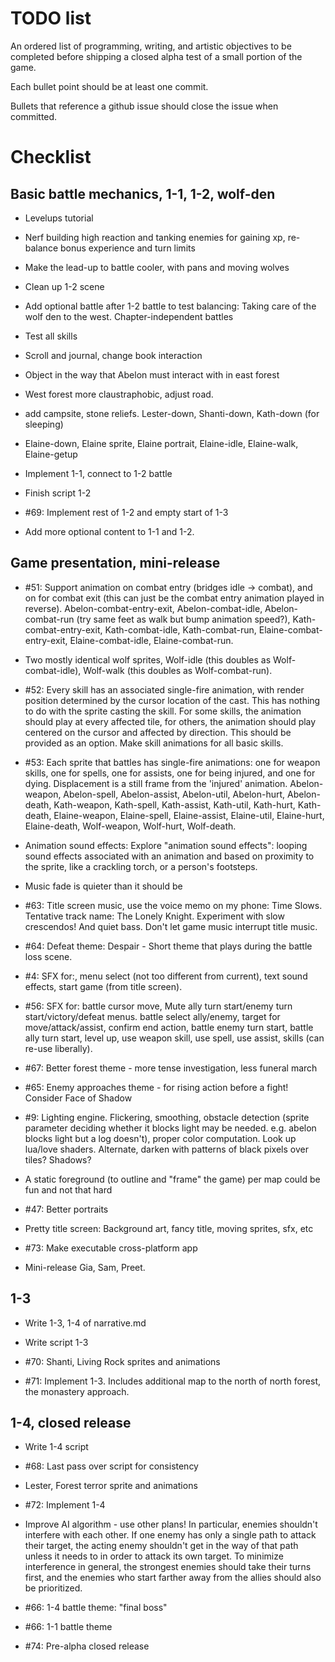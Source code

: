 # TODO list

An ordered list of programming, writing, and artistic objectives to be completed before shipping a closed alpha test of a small portion of the game.

Each bullet point should be at least one commit.

Bullets that reference a github issue should close the issue when committed.

# Checklist

## Basic battle mechanics, 1-1, 1-2, wolf-den

- Levelups tutorial
- Nerf building high reaction and tanking enemies for gaining xp, re-balance bonus experience and turn limits

- Make the lead-up to battle cooler, with pans and moving wolves
- Clean up 1-2 scene

- Add optional battle after 1-2 battle to test balancing: Taking care of the wolf den to the west. Chapter-independent battles
- Test all skills

- Scroll and journal, change book interaction
- Object in the way that Abelon must interact with in east forest
- West forest more claustraphobic, adjust road.
- add campsite, stone reliefs. Lester-down, Shanti-down, Kath-down (for sleeping)
- Elaine-down, Elaine sprite, Elaine portrait, Elaine-idle, Elaine-walk, Elaine-getup

- Implement 1-1, connect to 1-2 battle
- Finish script 1-2
- #69: Implement rest of 1-2 and empty start of 1-3
- Add more optional content to 1-1 and 1-2.

## Game presentation, mini-release

- #51: Support animation on combat entry (bridges idle -> combat), and on for  combat exit (this can just be the combat entry animation played in reverse). Abelon-combat-entry-exit, Abelon-combat-idle, Abelon-combat-run (try same feet as walk but bump animation speed?), Kath-combat-entry-exit, Kath-combat-idle, Kath-combat-run, Elaine-combat-entry-exit, Elaine-combat-idle, Elaine-combat-run.
- Two mostly identical wolf sprites, Wolf-idle (this doubles as Wolf-combat-idle), Wolf-walk (this doubles as Wolf-combat-run).
- #52: Every skill has an associated single-fire animation, with render position determined by the cursor location of the cast. This has nothing to do with the sprite casting the skill. For some skills, the animation should play at every affected tile, for others, the animation should play centered on the cursor and affected by direction. This should be provided as an option. Make skill animations for all basic skills.
- #53: Each sprite that battles has single-fire animations: one for weapon skills, one for spells, one for assists, one for being injured, and one for dying. Displacement is a still frame from the 'injured' animation. Abelon-weapon, Abelon-spell, Abelon-assist, Abelon-util, Abelon-hurt, Abelon-death, Kath-weapon, Kath-spell, Kath-assist, Kath-util, Kath-hurt, Kath-death, Elaine-weapon, Elaine-spell, Elaine-assist, Elaine-util, Elaine-hurt, Elaine-death, Wolf-weapon, Wolf-hurt, Wolf-death.
- Animation sound effects: Explore "animation sound effects": looping sound effects associated with an animation and based on proximity to the sprite, like a crackling torch, or a person's footsteps.

- Music fade is quieter than it should be
- #63: Title screen music, use the voice memo on my phone: Time Slows. Tentative track name: The Lonely Knight. Experiment with slow crescendos! And quiet bass. Don't let game music interrupt title music.
- #64: Defeat theme: Despair - Short theme that plays during the battle loss scene.

- #4: SFX for:, menu select (not too different from current), text sound effects, start game (from title screen).
- #56: SFX for: battle cursor move, Mute ally turn start/enemy turn start/victory/defeat menus. battle select ally/enemy, target for move/attack/assist, confirm end action, battle enemy turn start, battle ally turn start, level up, use weapon skill, use spell, use assist, skills (can re-use liberally).

- #67: Better forest theme - more tense investigation, less funeral march
- #65: Enemy approaches theme - for rising action before a fight! Consider Face of Shadow

- #9: Lighting engine. Flickering, smoothing, obstacle detection (sprite parameter deciding whether it blocks light may be needed. e.g. abelon blocks light but a log doesn't), proper color computation. Look up lua/love shaders. Alternate, darken with patterns of black pixels over tiles? Shadows?
- A static foreground (to outline and "frame" the game) per map could be fun and not that hard

- #47: Better portraits
- Pretty title screen: Background art, fancy title, moving sprites, sfx, etc

- #73: Make executable cross-platform app
- Mini-release Gia, Sam, Preet.

## 1-3

- Write 1-3, 1-4 of narrative.md
- Write script 1-3

- #70: Shanti, Living Rock sprites and animations

- #71: Implement 1-3. Includes additional map to the north of north forest, the monastery approach.

## 1-4, closed release

- Write 1-4 script
- #68: Last pass over script for consistency

- Lester, Forest terror sprite and animations

- #72: Implement 1-4
- Improve AI algorithm - use other plans! In particular, enemies shouldn't interfere with each other. If one enemy has only a single path to attack their target, the acting enemy shouldn't get in the way of that path unless it needs to in order to attack its own target. To minimize interference in general, the strongest enemies should take their turns first, and the enemies who start farther away from the allies should also be prioritized.

- #66: 1-4 battle theme: "final boss"
- #66: 1-1 battle theme

- #74: Pre-alpha closed release
